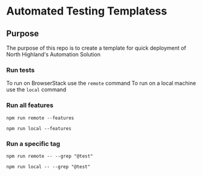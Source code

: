 # Automated Testing Templatess
## Purpose

The purpose of this repo is to create a template for quick deployment of North Highland's Automation Solution

### Run tests

To run on BrowserStack use the `remote` command
To run on a local machine use the `local` command

### Run all features

`npm run remote --features`

`npm run local --features`

### Run a specific tag

`npm run remote -- --grep "@test"`

`npm run local -- --grep "@test"`
